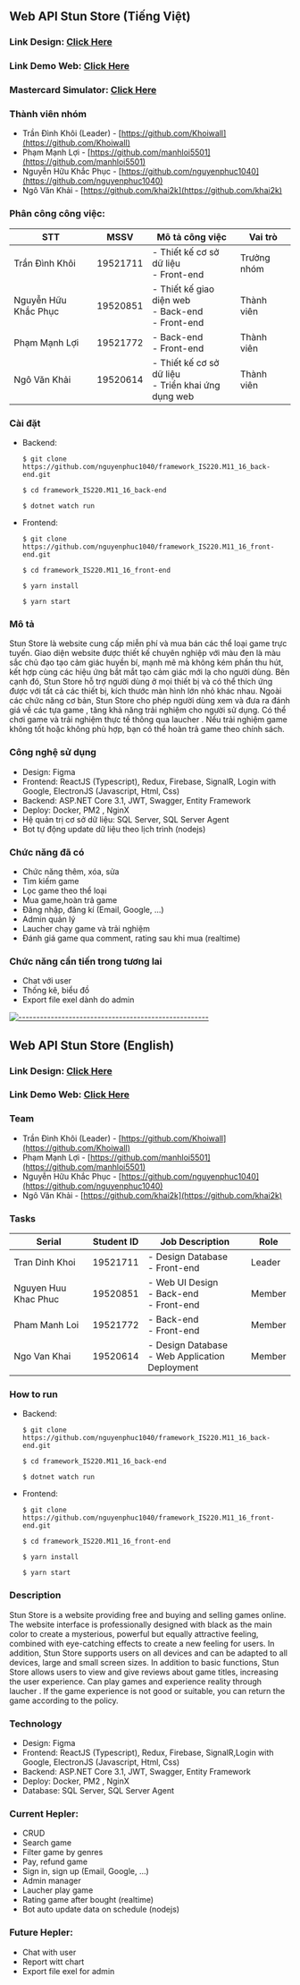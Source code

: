 ## Web API Stun Store  (Tiếng Việt)

### Link Design: [Click Here](https://www.figma.com/file/PyrhA02MocSgTN3iHlh6Dm/WebGameDesign?node-id=0%3A1)

### Link Demo Web: [Click Here](http://stun-store.ngovankhai.site/)
### Mastercard Simulator: [Click Here](https://ms-simulator.vercel.app/6)

### Thành viên nhóm

- Trần Đình Khôi (Leader) - [https://github.com/Khoiwall](https://github.com/Khoiwall)
- Phạm Mạnh Lợi - [https://github.com/manhloi5501](https://github.com/manhloi5501)
- Nguyễn Hữu Khắc Phục - [https://github.com/nguyenphuc1040](https://github.com/nguyenphuc1040)
- Ngô Văn Khải - [https://github.com/khai2k](https://github.com/khai2k)

### Phân công công việc: 
STT | MSSV | Mô tả công việc | Vai trò
--- | --- | --- | --- |
Trần Đình Khôi | 19521711 | - Thiết kế cơ sở dữ liệu <br/> - Front-end | Trưởng nhóm
Nguyễn Hữu Khắc Phục | 19520851 | - Thiết kế giao diện web <br/> - Back-end <br/> - Front-end | Thành viên
Phạm Mạnh Lợi | 19521772 | - Back-end <br/> - Front-end | Thành viên
Ngô Văn Khải | 19520614 | - Thiết kế cơ sở dữ liệu <br/> - Triển khai ứng dụng web  | Thành viên

### Cài đặt 
- Backend: 

      $ git clone https://github.com/nguyenphuc1040/framework_IS220.M11_16_back-end.git
      
      $ cd framework_IS220.M11_16_back-end
      
      $ dotnet watch run
      
- Frontend: 

      $ git clone https://github.com/nguyenphuc1040/framework_IS220.M11_16_front-end.git

      $ cd framework_IS220.M11_16_front-end

      $ yarn install

      $ yarn start

### Mô tả
Stun Store là website cung cấp miễn phí và mua bán các thể loại game trực tuyến.  Giao diện website được thiết kế chuyên nghiệp với màu đen là màu sắc chủ đạo tạo cảm giác huyền bí, mạnh mẽ mà không kém phần thu hút, kết hợp cùng các hiệu ứng bắt mắt tạo cảm giác mới lạ cho người dùng. Bên cạnh đó, Stun Store hỗ trợ người dùng ở mọi thiết bị và có thể thích ứng được với tất cả các thiết bị, kích thước màn hình lớn nhỏ khác nhau. Ngoài các chức năng cơ bản, Stun Store cho phép người dùng xem và đưa ra đánh giá về các tựa game , tăng khả năng trải nghiệm cho người sử dụng. Có thể chơi game và trải nghiệm thực tế thông qua laucher . Nếu trải nghiệm game không tốt hoặc không phù hợp, bạn có thể hoàn trả game theo chính sách.

### Công nghệ sử dụng
- Design: Figma
- Frontend: ReactJS (Typescript), Redux, Firebase, SignalR, Login with Google, ElectronJS (Javascript, Html, Css)
- Backend: ASP.NET Core 3.1, JWT, Swagger, Entity Framework
- Deploy: Docker, PM2 , NginX
- Hệ quản trị cơ sở dữ liệu: SQL Server, SQL Server Agent
- Bot tự động update dữ liệu theo lịch trình  (nodejs)
    
### Chức năng đã có
- Chức năng thêm, xóa, sửa
- Tìm kiếm game
- Lọc game theo thể loại
- Mua game,hoàn trả game
- Đăng nhập, đăng kí (Email, Google, ...)
- Admin quản lý
- Laucher chạy game và trải nghiệm
- Đánh giá game qua comment, rating sau khi mua (realtime)
  
### Chức năng cần tiến trong tương lai
- Chat với user
- Thống kê, biểu đồ
- Export file exel dành do admin
    
[![-----------------------------------------------------](
https://raw.githubusercontent.com/andreasbm/readme/master/assets/lines/aqua.png)](https://github.com/BaseMax?tab=repositories)

## Web API Stun Store  (English)

### Link Design: [Click Here](https://www.figma.com/file/PyrhA02MocSgTN3iHlh6Dm/WebGameDesign?node-id=0%3A1)

### Link Demo Web: [Click Here](http://stun-store.ngovankhai.site/)

### Team

- Trần Đình Khôi (Leader) - [https://github.com/Khoiwall](https://github.com/Khoiwall)
- Phạm Mạnh Lợi - [https://github.com/manhloi5501](https://github.com/manhloi5501)
- Nguyễn Hữu Khắc Phục - [https://github.com/nguyenphuc1040](https://github.com/nguyenphuc1040)
- Ngô Văn Khải - [https://github.com/khai2k](https://github.com/khai2k)

### Tasks

Serial | Student ID | Job Description | Role
--- | --- | --- | --- |
Tran Dinh Khoi | 19521711 | - Design Database <br/> - Front-end | Leader
Nguyen Huu Khac Phuc | 19520851 | - Web UI Design <br/> - Back-end <br/> - Front-end | Member
Pham Manh Loi | 19521772 | - Back-end <br/> - Front-end | Member
Ngo Van Khai | 19520614 | - Design Database <br/> - Web Application Deployment  | Member

### How to run
- Backend: 

      $ git clone https://github.com/nguyenphuc1040/framework_IS220.M11_16_back-end.git
      
      $ cd framework_IS220.M11_16_back-end
      
      $ dotnet watch run
      
- Frontend: 

      $ git clone https://github.com/nguyenphuc1040/framework_IS220.M11_16_front-end.git

      $ cd framework_IS220.M11_16_front-end

      $ yarn install

      $ yarn start

### Description

Stun Store is a website providing free and buying and selling games online. The website interface is professionally designed with black as the main color to create a mysterious, powerful but equally attractive feeling, combined with eye-catching effects to create a new feeling for users. In addition, Stun Store supports users on all devices and can be adapted to all devices, large and small screen sizes. In addition to basic functions, Stun Store allows users to view and give reviews about game titles, increasing the user experience. Can play games and experience reality through laucher . If the game experience is not good or suitable, you can return the game according to the policy.

### Technology
- Design: Figma
- Frontend: ReactJS (Typescript), Redux, Firebase, SignalR,Login with Google, ElectronJS (Javascript, Html, Css)
- Backend: ASP.NET Core 3.1, JWT, Swagger, Entity Framework
- Deploy: Docker, PM2 , NginX
- Database: SQL Server, SQL Server Agent

### Current Hepler: 
- CRUD
- Search game
- Filter game by genres
- Pay, refund game
- Sign in, sign up (Email, Google, ...)
- Admin manager
- Laucher play game
- Rating game after bought (realtime)
- Bot auto update data on schedule (nodejs)
    
### Future Hepler: 
- Chat with user
- Report witt chart
- Export file exel for admin
